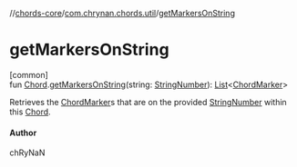 //[chords-core](../../index.md)/[com.chrynan.chords.util](index.md)/[getMarkersOnString](get-markers-on-string.md)

# getMarkersOnString

[common]\
fun [Chord](../com.chrynan.chords.model/-chord/index.md).[getMarkersOnString](get-markers-on-string.md)(string: [StringNumber](../com.chrynan.chords.model/-string-number/index.md)): [List](https://kotlinlang.org/api/latest/jvm/stdlib/kotlin.collections/-list/index.html)&lt;[ChordMarker](../com.chrynan.chords.model/-chord-marker/index.md)&gt;

Retrieves the [ChordMarker](../com.chrynan.chords.model/-chord-marker/index.md)s that are on the provided [StringNumber](../com.chrynan.chords.model/-string-number/index.md) within this [Chord](../com.chrynan.chords.model/-chord/index.md).

#### Author

chRyNaN
